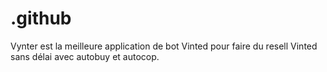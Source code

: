 # .github
Vynter est la meilleure application de bot Vinted pour faire du resell Vinted sans délai avec autobuy et autocop.
